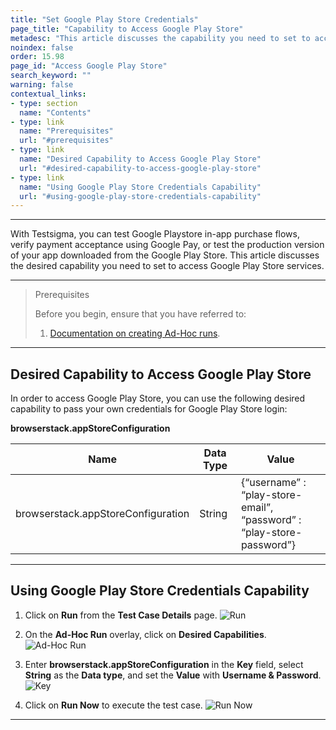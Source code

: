 ```yaml
---
title: "Set Google Play Store Credentials"
page_title: "Capability to Access Google Play Store"
metadesc: "This article discusses the capability you need to set to access Google Play Store services & test services like in-app purchase flows, verify payments, and production version"
noindex: false
order: 15.98
page_id: "Access Google Play Store"
search_keyword: ""
warning: false
contextual_links:
- type: section
  name: "Contents"
- type: link
  name: "Prerequisites"
  url: "#prerequisites"
- type: link
  name: "Desired Capability to Access Google Play Store"
  url: "#desired-capability-to-access-google-play-store"
- type: link
  name: "Using Google Play Store Credentials Capability"
  url: "#using-google-play-store-credentials-capability"
---
```


---

With Testsigma, you can test Google Playstore in-app purchase flows, verify payment acceptance using Google Pay, or test the production version of your app downloaded from the Google Play Store. This article discusses the desired capability you need to set to access Google Play Store services. 

---

> <p id="prerequisites">Prerequisites</p>
>
> Before you begin, ensure that you have referred to:
> 1. [Documentation on creating Ad-Hoc runs](https://testsigma.com/docs/runs/adhoc-runs/).

---

## **Desired Capability to Access Google Play Store**

In order to access Google Play Store, you can use the following desired capability to pass your own credentials for Google Play Store login:

**browserstack.appStoreConfiguration**

|**Name**|**Data Type**|**Value**|
|---|---|---|
|browserstack.appStoreConfiguration|String|{“username” : “play-store-email”,<br> “password” : “play-store-password”}|


---

## **Using Google Play Store Credentials Capability**

1. Click on **Run** from the **Test Case Details** page.
![Run](https://s3.amazonaws.com/static-docs.testsigma.com/new_images/projects/applications/gpsrun.png)

2. On the **Ad-Hoc Run** overlay, click on **Desired Capabilities**.
![Ad-Hoc Run](https://s3.amazonaws.com/static-docs.testsigma.com/new_images/projects/applications/gpsdc.png)

1. Enter **browserstack.appStoreConfiguration** in the **Key** field, select **String** as the **Data type**, and set the **Value** with **Username & Password**.
![Key](https://s3.amazonaws.com/static-docs.testsigma.com/new_images/projects/applications/gpsahrol.png)

1. Click on **Run Now** to execute the test case.
![Run Now](https://s3.amazonaws.com/static-docs.testsigma.com/new_images/projects/applications/gpsrn.png)

---